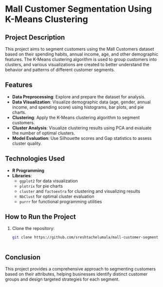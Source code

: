 # Mall Customer Segmentation Using K-Means Clustering

## Project Description
This project aims to segment customers using the Mall Customers dataset based on their spending habits, annual income, age, and other demographic features. The K-Means clustering algorithm is used to group customers into clusters, and various visualizations are created to better understand the behavior and patterns of different customer segments.

## Features
- **Data Preprocessing**: Explore and prepare the dataset for analysis.
- **Data Visualization**: Visualize demographic data (age, gender, annual income, and spending score) using histograms, bar plots, and pie charts.
- **Clustering**: Apply the K-Means clustering algorithm to segment customers.
- **Cluster Analysis**: Visualize clustering results using PCA and evaluate the number of optimal clusters.
- **Model Evaluation**: Use Silhouette scores and Gap statistics to assess cluster quality.

## Technologies Used
- **R Programming**
- **Libraries**:
  - `ggplot2` for data visualization
  - `plotrix` for pie charts
  - `cluster` and `factoextra` for clustering and visualizing results
  - `NbClust` for optimal cluster evaluation
  - `purrr` for functional programming utilities
 
## How to Run the Project
1. Clone the repository:
   ```bash
   git clone https://github.com/sreshtachelumala/mall-customer-segmentation.git
 
## Conclusion
This project provides a comprehensive approach to segmenting customers based on their attributes, helping businesses identify distinct customer groups and design targeted strategies for each segment.
